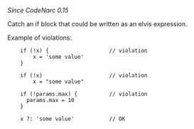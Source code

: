 *Since CodeNarc 0.15*

Catch an if block that could be written as an elvis expression.

Example of violations:

``` 
    if (!x) {                   // violation
        x = 'some value'
    }

    if (!x)                     // violation
        x = "some value"

    if (!params.max) {          // violation
      params.max = 10
    }

    x ?: 'some value'           // OK
```
